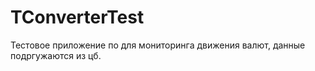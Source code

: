 # TConverterTest

Тестовое приложение по для мониторинга движения валют, данные подргужаются из цб.
